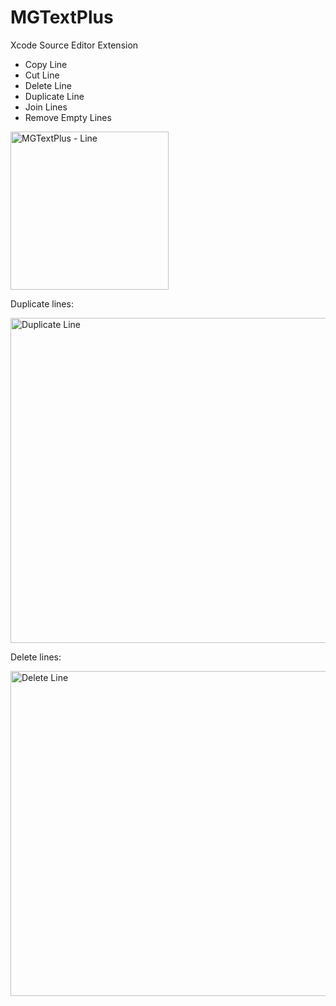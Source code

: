 # MGTextPlus
Xcode Source Editor Extension

- Copy Line
- Cut Line
- Delete Line
- Duplicate Line
- Join Lines
- Remove Empty Lines

<img width="253" alt="MGTextPlus - Line" src="https://cloud.githubusercontent.com/assets/6461902/20035369/1baff60c-a414-11e6-8a5d-ab6438f64ec5.png">

Duplicate lines:

<img width="520" alt="Duplicate Line" src="https://cloud.githubusercontent.com/assets/6461902/20035422/a3da6f7e-a416-11e6-869f-d4a24bd0fc38.gif">

Delete lines:

<img width="520" alt="Delete Line" src="https://cloud.githubusercontent.com/assets/6461902/20035421/a02b826e-a416-11e6-9459-0343b84fdf5c.gif">

